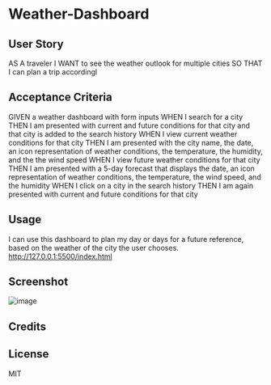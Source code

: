 # Weather-Dashboard

## User Story
AS A traveler
I WANT to see the weather outlook for multiple cities
SO THAT I can plan a trip accordingl

## Acceptance Criteria

GIVEN a weather dashboard with form inputs
WHEN I search for a city
THEN I am presented with current and future conditions for that city and that city is added to the search history
WHEN I view current weather conditions for that city
THEN I am presented with the city name, the date, an icon representation of weather conditions, the temperature, the humidity, and the the wind speed
WHEN I view future weather conditions for that city
THEN I am presented with a 5-day forecast that displays the date, an icon representation of weather conditions, the temperature, the wind speed, and the humidity
WHEN I click on a city in the search history
THEN I am again presented with current and future conditions for that city

## Usage

I can use this dashboard to plan my day or days for a future reference, based on the weather of the city the  user chooses.
http://127.0.0.1:5500/index.html

## Screenshot

![image](https://github.com/AlvinJoyner/Weather-Dashboard/assets/124743421/ef51f42d-425c-4d3d-aea9-c3a85651f272)



## Credits




## License
MIT
